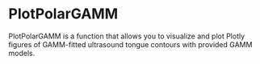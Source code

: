 # PlotPolarGAMM
PlotPolarGAMM is a function that allows you to visualize and plot Plotly figures of GAMM-fitted ultrasound tongue contours with provided GAMM models.
